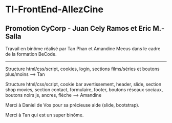 # TI-FrontEnd-AllezCine

## Promotion CyCorp - Juan Cely Ramos et Eric M.-Salla


Travail en binôme réalisé par Tan Phan et Amandine Meeus dans le cadre de la formation BeCode. 

**********************************************************************
Structure html/css/script, cookies, login, sections films/séries et boutons plus/moins --> Tan

Structure html/css/script, cookie bar avertissement, header, slide, section shop movies, section contact, formulaire, footer, boutons réseaux sociaux, boutons noirs js, ancres, flèche --> Amandine


Merci à Daniel de Vos pour sa précieuse aide (slide, bootstrap).


Merci à Tan qui est un super binôme. 
